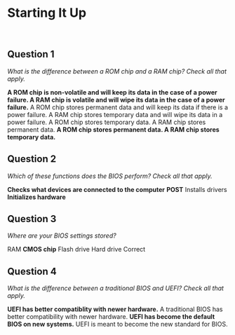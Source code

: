 # Starting It Up

<br>

## Question 1


*What is the difference between a ROM chip and a RAM chip? Check all that apply.*


**A ROM chip is non-volatile and will keep its data in the case of a power failure. A RAM chip is volatile and will wipe its data in the case of a power failure.**
A ROM chip stores permanent data and will keep its data if there is a power failure. A RAM chip stores temporary data and will wipe its data in a power failure.
A ROM chip stores temporary data. A RAM chip stores permanent data.
**A ROM chip stores permanent data. A RAM chip stores temporary data.**


## Question 2


*Which of these functions does the BIOS perform? Check all that apply.*


**Checks what devices are connected to the computer**
**POST**
Installs drivers
**Initializes hardware**


## Question 3


*Where are your BIOS settings stored?*


RAM
**CMOS chip**
Flash drive
Hard drive
Correct


## Question 4


*What is the difference between a traditional BIOS and UEFI? Check all that apply.*


**UEFI has better compatiblity with newer hardware.**
A traditional BIOS has better compatibility with newer hardware.
**UEFI has become the default BIOS on new systems.**
UEFI is meant to become the new standard for BIOS.
